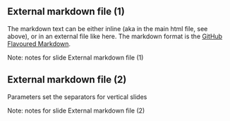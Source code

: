 ## External markdown file (1)

The markdown text can be either inline (aka in the main html file, see above),
or in an external file like here.
The markdown format is the [GitHub Flavoured Markdown](https://help.github.com/articles/github-flavored-markdown).

Note: notes for slide External markdown file (1)



## External markdown file (2)

Parameters set the separators for vertical slides

Note: notes for slide External markdown file (2)
